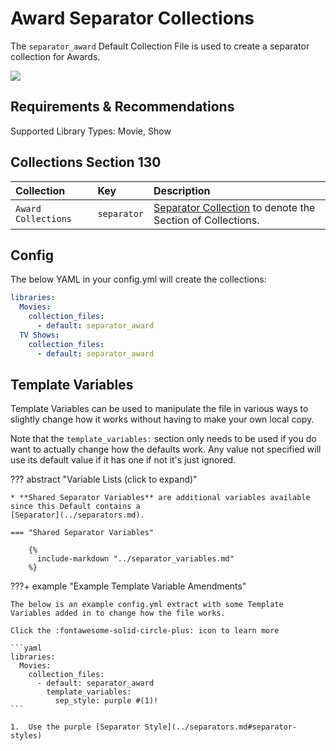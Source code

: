 # Award Separator Collections

The `separator_award` Default Collection File is used to create a separator collection for Awards.

![](../images/awardseparator.png)

## Requirements & Recommendations

Supported Library Types: Movie, Show

## <a id="collection_section"></a>Collections Section 130

| Collection          | Key         | Description                                                                    |
|:--------------------|:------------|:-------------------------------------------------------------------------------|
| `Award Collections` | `separator` | [Separator Collection](../separators.md) to denote the Section of Collections. |

## Config

The below YAML in your config.yml will create the collections:

```yaml
libraries:
  Movies:
    collection_files:
      - default: separator_award
  TV Shows:
    collection_files:
      - default: separator_award
```

## Template Variables

Template Variables can be used to manipulate the file in various ways to slightly change how it works without having to 
make your own local copy.

Note that the `template_variables:` section only needs to be used if you do want to actually change how the defaults 
work. Any value not specified will use its default value if it has one if not it's just ignored.

??? abstract "Variable Lists (click to expand)"

    * **Shared Separator Variables** are additional variables available since this Default contains a 
    [Separator](../separators.md).

    === "Shared Separator Variables"

        {%
          include-markdown "../separator_variables.md"
        %}

???+ example "Example Template Variable Amendments"

    The below is an example config.yml extract with some Template Variables added in to change how the file works.

    Click the :fontawesome-solid-circle-plus: icon to learn more

    ```yaml
    libraries:
      Movies:
        collection_files:
          - default: separator_award
            template_variables:
              sep_style: purple #(1)!
    ```

    1.  Use the purple [Separator Style](../separators.md#separator-styles)
